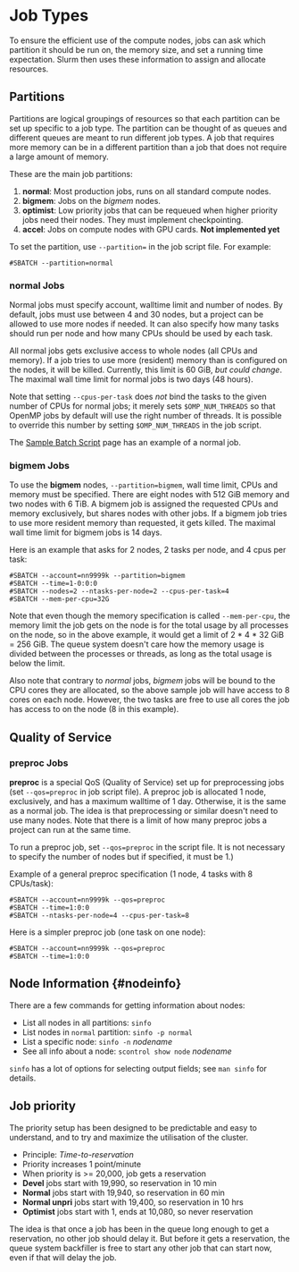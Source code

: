 # Job Types

To ensure the efficient use of the compute nodes, jobs can ask which partition it should be run on, the memory size, and set a running time expectation.
Slurm then uses these information to assign and allocate resources.

## Partitions

Partitions are logical groupings of resources so that each partition can be set up specific to a job type. The partition can be thought of
as queues and different queues are meant to run different job types. A job that requires more memory can be in a different partition than a job that does not require a large amount of memory.

These are the main job partitions:

1. **normal**: Most production jobs, runs on all standard compute nodes.
2. **bigmem**: Jobs on the _bigmem_ nodes.
3. **optimist**: Low priority jobs that can be requeued when higher priority jobs need their nodes. They must implement checkpointing.
4. **accel**: Jobs on compute nodes with GPU cards. **Not implemented yet**

To set the partition, use `--partition=` in the job script file. For example:

    #SBATCH --partition=normal

### **normal** Jobs

Normal jobs must specify account, walltime limit and number of nodes. By
default, jobs must use between 4 and 30 nodes, but a project can be allowed to
use more nodes if needed. It can also specify how many tasks should run per
node and how many CPUs should be used by each task.

All normal jobs gets exclusive access to whole nodes (all CPUs and memory).
If a job tries to use more (resident) memory than is configured on the nodes,
it will be killed. Currently, this limit is 60 GiB, *but could change*. The
maximal wall time limit for normal jobs is two days (48 hours).

Note that setting `--cpus-per-task` does *not* bind the tasks to the given number of
CPUs for normal jobs; it merely sets `$OMP_NUM_THREADS` so that OpenMP jobs by
default will use the right number of threads. It is possible to override this
number by setting `$OMP_NUM_THREADS` in the job script.

The [Sample Batch Script](samplescript.md) page has an example of a normal job.

### **bigmem** Jobs

To use the **bigmem** nodes, `--partition=bigmem`, wall time limit, CPUs and
memory must be specified. There are eight nodes with 512 GiB memory and two nodes
with 6 TiB. A bigmem job is assigned the requested CPUs and
memory exclusively, but shares nodes with other jobs. If a bigmem job tries
to use more resident memory than requested, it gets killed. The maximal wall
time limit for bigmem jobs is 14 days.

Here is an example that asks for 2 nodes, 2 tasks per node, and 4 cpus per
task:

    #SBATCH --account=nn9999k --partition=bigmem
    #SBATCH --time=1-0:0:0
    #SBATCH --nodes=2 --ntasks-per-node=2 --cpus-per-task=4
    #SBATCH --mem-per-cpu=32G

Note that even though the memory specification is called `--mem-per-cpu`, the
memory limit the job gets on the node is for the total usage by all processes
on the node, so in the above example, it would get a limit of 2 * 4 * 32 GiB =
256 GiB. The queue system doesn't care how the memory usage is divided
between the processes or threads, as long as the total usage is below the
limit.

Also note that contrary to *normal* jobs, *bigmem* jobs will be bound to the
CPU cores they are allocated, so the above sample job will have access to 8 cores on
each node. However, the two tasks are free to use all cores the job has
access to on the node (8 in this example).

## Quality of Service

### **preproc** Jobs

**preproc** is a special QoS (Quality of Service) set up for preprocessing jobs (set `--qos=preproc` in job script file). A
preproc job is allocated 1 node, exclusively, and has a maximum walltime of 1 day. Otherwise, it is the same as a normal
job. The idea is that preprocessing or similar doesn't need to use many
nodes. Note that there is a limit of how many preproc jobs a project can
run at the same time.

To run a preproc job, set `--qos=preproc` in the script file. It is not necessary
to specify the number of nodes but if specified, it must be 1.)

Example of a general preproc specification (1 node, 4 tasks with 8 CPUs/task):

    #SBATCH --account=nn9999k --qos=preproc
    #SBATCH --time=1:0:0
    #SBATCH --ntasks-per-node=4 --cpus-per-task=8

Here is a simpler preproc job (one task on one node):

    #SBATCH --account=nn9999k --qos=preproc
    #SBATCH --time=1:0:0

## Node Information  {#nodeinfo}

There are a few commands for getting information about nodes:

- List all nodes in all partitions: `sinfo`
- List nodes in `normal` partition: `sinfo -p normal`
- List a specific node: `sinfo -n` *nodename*
- See all info about a node: `scontrol show node` *nodename*

`sinfo` has a lot of options for selecting output fields; see `man sinfo` for
details.

## Job priority

The priority setup has been designed to be predictable and easy to
understand, and to try and maximize the utilisation of the cluster.

-   Principle: *Time-to-reservation*
-   Priority increases 1 point/minute
-   When priority is >= 20,000, job gets a reservation
-   **Devel** jobs start with 19,990, so reservation in 10 min
-   **Normal** jobs start with 19,940, so reservation in 60 min
-   **Normal unpri** jobs start with 19,400, so reservation in 10 hrs
-   **Optimist** jobs start with 1, ends at 10,080, so never reservation

The idea is that once a job has been in the queue long enough to get a
reservation, no other job should delay it. But before it gets a reservation,
the queue system backfiller is free to start any other job that can start now,
even if that will delay the job.
